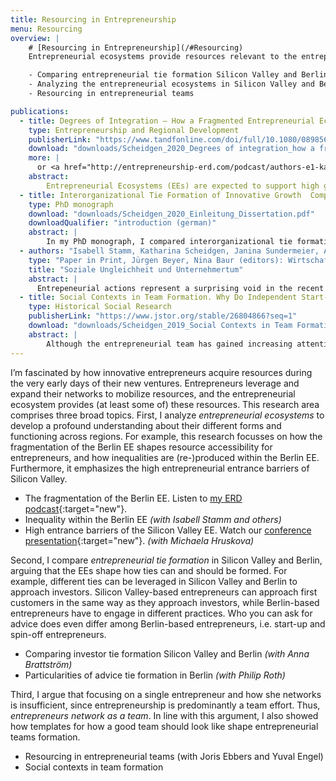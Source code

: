 ```yaml
---
title: Resourcing in Entrepreneurship
menu: Resourcing
overview: |
    # [Resourcing in Entrepreneurship](/#Resourcing)
    Entrepreneurial ecosystems provide resources relevant to the entrepreneurship process, and entrepreneurs leverage and expand their networks to mobilize such resources. Thus, I jointly analyze networks, networking, and entrepreneurial ecosystems.

    - Comparing entrepreneurial tie formation Silicon Valley and Berlin
    - Analyzing the entrepreneurial ecosystems in Silicon Valley and Berlin
    - Resourcing in entrepreneurial teams

publications:
  - title: Degrees of Integration — How a Fragmented Entrepreneurial Ecosystem Promotes Different Types of Entrepreneurs
    type: Entrepreneurship and Regional Development
    publisherLink: "https://www.tandfonline.com/doi/full/10.1080/08985626.2020.1734263"
    download: "downloads/Scheidgen_2020_Degrees of integration_how a fragmented entrepreneurial ecosystem promotes different types of entrepreneurs.pdf"
    more: |
      or <a href="http://entrepreneurship-erd.com/podcast/authors-e1-katharina-scheidgen-degrees-of-integration-how-a-fragmented-entrepreneurial-ecosystem-promotes-different-types-of-entrepreneurs/" target="new">ERD podcast</a>
    abstract:
        Entrepreneurial Ecosystems (EEs) are expected to support high growth entrepreneurship. Yet, little is known about how they actually promote entrepreneurial activities. Based on Giddens’ structuration theory, this paper takes the entrepreneurs’ perspective to understand how they actually use the resources provided by an EE. Based on semi-structured interviews with entrepreneurs and other relevant actors in the Berlin EE along with participant observation at entrepreneurship events, this case study focuses on the resourcing practices of different types of entrepreneurs. It shows that the Berlin EE comprises two distinct subsystems. On the basis of this evidence it is proposed that EEs can have different degrees of integration and that this characteristic strongly impacts how entrepreneurs can actually acquire resources from the EE and thus how specific EEs promote different types of entrepreneurs. Heterogeneous structures therefore do not only exist between EEs but also within EEs. This heterogeneity needs to be recognized in order to understand how EEs function, enhance the comparability of research results, and design suitable political instruments to promote entrepreneurship effectively.
  - title: Interorganizational Tie Formation of Innovative Growth  Companies in Silicon Valley and Berlin
    type: PhD monograph
    download: "downloads/Scheidgen_2020_Einleitung_Dissertation.pdf"
    downloadQualifier: "introduction (german)"
    abstract: |
        In my PhD monograph, I compared interorganizational tie formation of innovative start-ups and university spin-offs in Silicon Valley and Berlin. To address the important research gap on interorganizational tie formation under conditions of high uncertainty and power asymmetry, I conducted 85 interviews with entrepreneurs and other relevant entrepreneurial actors and observed 26 entrepreneurship events in Silicon Valley and Berlin. Especially during the early founding stages, new ventures rely heavily on varying resources from their environment, but at the same time, they face great challenges to acquire them. Taking a structurationist perspective, I argued that entrepreneurial ecosystems do not only provide resources, but also scripts about how to acquire these resources. By comparing tie formation scripts and practices in Silicon Valley and Berlin, I showed how these entrepreneurial ecosystems impact interorganizational tie formation.
  - authors: "Isabell Stamm, Katharina Scheidgen, Janina Sundermeier, Annekatrin Hoppe, Hannes Rothe, Michelle Christensen, Florian Conradi, Heike Pantelmann"
    type: "Paper in Print, Jürgen Beyer, Nina Baur (editors): Wirtschaft und soziale Ungleichheit"
    title: "Soziale Ungleichheit und Unternehmertum"
    abstract: |
      Entrepeneurial actions represent a surprising void in the recent economic-sociological discourse on inequality. Yet entrepreneurial actions not only contribute to the creation of inequalities, but can also address and deal with them. In this chapter, we argue that a comprehensive understanding of the relationship between entrepreneurship and inequality needs to consider multiple perspectives on this relationship and their interplay. To this end, we propose four perspectives: Firstly, entrepreneurial activity takes place under unequal conditions. Second, inequalities are found within the population of entrepreneurs. Third, entrepreneurship can be understood as a mechanism that produces inequalities. Fourthly, inequalities can also be identified, addressed and dealt with in the course of entrepreneurial activity. We then illustrate these four perspectives on entrepreneurship and inequality using the example of the Berlin start-up ecosystem. It becomes clear how these multiple perspectives make it possible to grasp the connection between entrepreneurial activity and social inequality in its multidimensionality.
  - title: Social Contexts in Team Formation. Why Do Independent Start-ups and University Spin-offs Form Teams Differently?
    type: Historical Social Research
    publisherLink: "https://www.jstor.org/stable/26804866?seq=1"
    download: "downloads/Scheidgen_2019_Social Contexts in Team Formation.pdf"
    abstract: |
        Although the entrepreneurial team has gained increasing attention as a unit of analysis, we still do not understand much about how these teams form. Previous research has focused either on existing social relationships and their role in the search for potential team members or on criteria for selecting team members. Consequently, we do not yet understand the interplay of search and selection. Another long-neglected aspect that is being increasingly recognized in entrepreneurship research is that the entrepreneurial process is influenced by its social context beyond existing social relationships. This social context is another important factor that has to be considered to properly understand team formation. To analyze how specific characteristics of one particularly relevant social context—namely, the entrepreneurial field—impact the search for and selection of team members, I conducted a qualitative, multiple-case study that compares innovative new ventures in Berlin. The study shows that different types of ventures in different phases exhibit different team formation patterns based on their different and changing social contexts. From these pattern, I have derived different team-formation mechanisms and propositions about the conditions under which they apply.
---
```

I’m fascinated by how innovative entrepreneurs acquire resources during the very early days of their new ventures. Entrepreneurs leverage and expand their networks to mobilize resources, and the entrepreneurial ecosystem provides (at least some of) these resources. This research area comprises three broad topics.
First, I analyze *entrepreneurial ecosystems* to develop a profound understanding about their different forms and functioning across regions. For example, this research focusses on how the fragmentation of the Berlin EE shapes resource accessibility for entrepreneurs, and how inequalities are (re-)produced within the Berlin EE. Furthermore, it emphasizes the high entrepreneurial entrance barriers of Silicon Valley.

* The fragmentation of the Berlin EE. Listen to [my ERD podcast](http://entrepreneurship-erd.com/podcast/authors-e1-katharina-scheidgen-degrees-of-integration-how-a-fragmented-entrepreneurial-ecosystem-promotes-different-types-of-entrepreneurs/){:target="new"}.
* Inequality within the Berlin EE *(with Isabell Stamm and others)*
* High entrance barriers of the Silicon Valley EE. Watch our [conference presentation](https://www.youtube.com/watch?v=iafvoaMaYz8&ab_channel=SchoolofGeographyandPlanningCardiffUniversity){:target="new"}. *(with Michaela Hruskova)*

Second, I compare *entrepreneurial tie formation* in Silicon Valley and Berlin, arguing that the EEs shape how ties can and should be formed. For example, different ties can be leveraged in Silicon Valley and Berlin to approach investors. Silicon Valley-based entrepreneurs can approach first customers in the same way as they approach investors, while Berlin-based entrepreneurs have to engage in different practices. Who you can ask for advice does even differ among Berlin-based entrepreneurs, i.e. start-up and spin-off entrepreneurs.

* Comparing investor tie formation Silicon Valley and Berlin *(with Anna Brattström)*
* Particularities of advice tie formation in Berlin *(with Philip Roth)*

Third, I argue that focusing on a single entrepreneur and how she networks is insufficient, since entrepreneurship is predominantly a team effort. Thus, *entrepreneurs network as a team*. In line with this argument, I also showed how templates for how a good team should look like shape entrepreneurial teams formation.

* Resourcing in entrepreneurial teams (with Joris Ebbers and Yuval Engel)
* Social contexts in team formation
